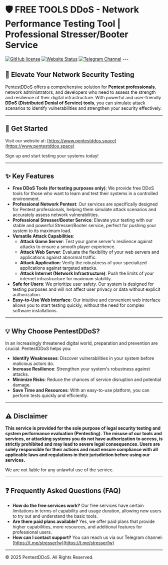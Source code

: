 # 🛡️ FREE TOOLS DDoS - Network Performance Testing Tool | Professional Stresser/Booter Service

[![GitHub license](https://img.shields.io/badge/license-MIT-blue.svg)](LICENSE)
[![Website Status](https://img.shields.io/website/https/www.pentestddos.space.svg?down_message=Offline&up_message=Online)](https://www.pentestddos.space)
[![Telegram Channel](https://img.shields.io/badge/Telegram-Join%20Us-blue.svg?logo=telegram)](https://t.me/stresserfw_telegram_channel) ---

## 🚀 Elevate Your Network Security Testing

PentestDDoS offers a comprehensive solution for **Pentest professionals**, network administrators, and developers who need to assess the strength and resilience of their digital infrastructure. With powerful and user-friendly **DDoS (Distributed Denial of Service) tools**, you can simulate attack scenarios to identify vulnerabilities and strengthen your security effectively.

---

## 🤝 Get Started

Visit our website at: [https://www.pentestddos.space](https://www.pentestddos.space)

Sign up and start testing your systems today!

---

## ✨ Key Features

* **Free DDoS Tools (for testing purposes only)**: We provide free DDoS tools for those who want to learn and test their systems in a controlled environment.
* **Professional Network Pentest**: Our services are specifically designed for Pentest professionals, helping them simulate attack scenarios and accurately assess network vulnerabilities.
* **Professional Stresser/Booter Service**: Elevate your testing with our stable and powerful Stresser/Booter service, perfect for pushing your system to its maximum load.
* **Versatile Attack Capabilities**:
    * **Attack Game Server**: Test your game server's resilience against attacks to ensure a smooth player experience.
    * **Attack Web Server**: Evaluate the flexibility of your web servers and applications against abnormal traffic.
    * **Attack Application**: Verify the robustness of your specialized applications against targeted attacks.
    * **Attack Internet (Network Infrastructure)**: Push the limits of your internet infrastructure for maximum stability.
* **Safe for Users**: We prioritize user safety. Our system is designed for testing purposes and will not affect user privacy or data without explicit authorization.
* **Easy-to-Use Web Interface**: Our intuitive and convenient web interface allows you to start testing quickly, without the need for complex software installations.

---

## 💡 Why Choose PentestDDoS?

In an increasingly threatened digital world, preparation and prevention are crucial. PentestDDoS helps you:
* **Identify Weaknesses**: Discover vulnerabilities in your system before malicious actors do.
* **Increase Resilience**: Strengthen your system's robustness against attacks.
* **Minimize Risks**: Reduce the chances of service disruption and potential damage.
* **Save Time and Resources**: With an easy-to-use platform, you can perform tests quickly and efficiently.

---

## ⚠️ Disclaimer

**This service is provided for the sole purpose of legal security testing and system performance evaluation (Pentesting). The misuse of our tools and services, or attacking systems you do not have authorization to access, is strictly prohibited and may lead to severe legal consequences. Users are solely responsible for their actions and must ensure compliance with all applicable laws and regulations in their jurisdiction before using our services.**

We are not liable for any unlawful use of the service.

---


## ❓ Frequently Asked Questions (FAQ)

* **How do the free services work?**
    Our free services have certain limitations in terms of capability and usage duration, allowing new users to try out and understand the basic tools.
* **Are there paid plans available?**
    Yes, we offer paid plans that provide higher capabilities, more resources, and additional features for professional users.
* **How can I contact support?**
    You can reach us via our Telegram channel: [https://t.me/stresserfw](https://t.me/stresserfw)

---
© 2025 PentestDDoS. All Rights Reserved.
